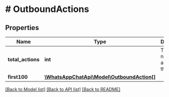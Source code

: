 # # OutboundActions

## Properties

Name | Type | Description | Notes
------------ | ------------- | ------------- | -------------
**total_actions** | **int** | Total number of actions in the queue | [optional] 
**first100** | [**\WhatsAppChatApi\Model\OutboundAction[]**](OutboundAction.md) |  | [optional] 

[[Back to Model list]](../../README.md#documentation-for-models) [[Back to API list]](../../README.md#documentation-for-api-endpoints) [[Back to README]](../../README.md)


